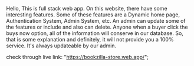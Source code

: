 Hello,
This is full stack web app. On this website, there have some
interesting features. Some of these features are a Dynamic home page,
Authentication System, Admin System, etc. An admin can update some of the features or include and also can delete. Anyone when a buyer click the buys now option, all of
the information will conserve in our database. So, that is some explanation and definitely, it will
not provide you a 100% service. It's always updateable by our admin. 

check through live link: "https://bookzilla-store.web.app/";
 